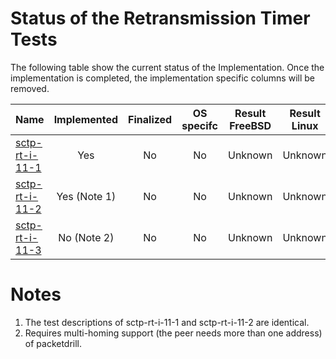 # Status of the Retransmission Timer Tests

The following table show the current status of the Implementation. Once the implementation is completed, the implementation specific columns will be removed.

| Name                                | Implemented | Finalized | OS specifc | Result FreeBSD | Result Linux |
|:------------------------------------|:-----------:|:---------:|:----------:|:--------------:|:------------:|
|[sctp-rt-i-11-1](sctp-rt-i-11-1.pkt) | Yes         | No        | No         | Unknown        | Unknown      |
|[sctp-rt-i-11-2](sctp-rt-i-11-2.pkt) | Yes (Note 1)| No        | No         | Unknown        | Unknown      |
|[sctp-rt-i-11-3](sctp-rt-i-11-3.pkt) | No (Note 2) | No        | No         | Unknown        | Unknown      |

# Notes
1. The test descriptions of sctp-rt-i-11-1 and sctp-rt-i-11-2 are identical.
2. Requires multi-homing support (the peer needs more than one address) of packetdrill.
